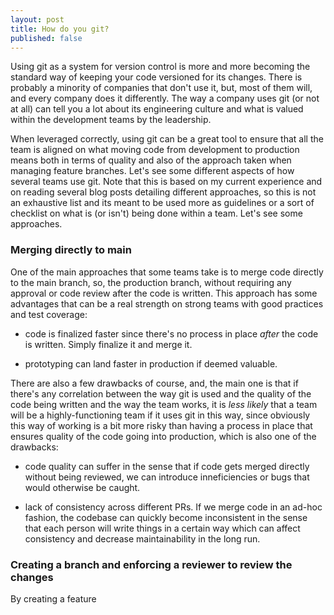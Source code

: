 ```yaml
---
layout: post
title: How do you git?
published: false
---
```

Using git as a system for version control is more and more becoming the standard way of keeping your code versioned for its changes. There is probably a minority of companies that don't use it, but, most of them will, and every company does it differently. The way a company uses git (or not at all) can tell you a lot about its engineering culture and what is valued within the development teams by the leadership.

When leveraged correctly, using git can be a great tool to ensure that all the team is aligned on what moving code from development to production means both in terms of quality and also of the approach taken when managing feature branches. Let's see some different aspects of how several teams use git. Note that this is based on my current experience and on reading several blog posts detailing different approaches, so this is not an exhaustive list and its meant to be used more as guidelines or a sort of checklist on what is (or isn't) being done within a team. Let's see some approaches.

### Merging directly to main 

One of the main approaches that some teams take is to merge code directly to the main branch, so, the production branch, without requiring any approval or code review after the code is written. This approach has some advantages that can be a real strength on strong teams with good practices and test coverage:

- code is finalized faster since there's no process in place _after_ the code is written. Simply finalize it and merge it.

- prototyping can land faster in production if deemed valuable.

There are also a few drawbacks of course, and, the main one is that if there's any correlation between the way git is used and the quality of the code being written and the way the team works, it is _less likely_ that a team will be a highly-functioning team if it uses git in this way, since obviously this way of working is a bit more risky than having a process in place that ensures quality of the code going into production, which is also one of the drawbacks:

- code quality can suffer in the sense that if code gets merged directly without being reviewed, we can introduce inneficiencies or bugs that would otherwise be caught.

- lack of consistency across different PRs. If we merge code in an ad-hoc fashion, the codebase can quickly become inconsistent in the sense that each person will write things in a certain way which can affect consistency and decrease maintainability in the long run.

### Creating a branch and enforcing a reviewer to review the changes

By creating a feature 
